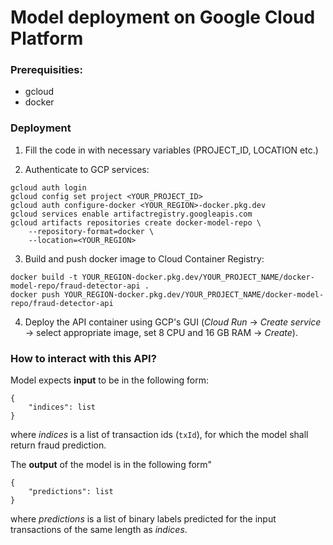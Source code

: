 # Model deployment on Google Cloud Platform

### Prerequisities:
* gcloud
* docker


### Deployment

1. Fill the code in with necessary variables (PROJECT_ID, LOCATION etc.)

2. Authenticate to GCP services:
```
gcloud auth login
gcloud config set project <YOUR_PROJECT_ID>
gcloud auth configure-docker <YOUR_REGION>-docker.pkg.dev
gcloud services enable artifactregistry.googleapis.com
gcloud artifacts repositories create docker-model-repo \
    --repository-format=docker \
    --location=<YOUR_REGION>

```

3. Build and push docker image to Cloud Container Registry:
```
docker build -t YOUR_REGION-docker.pkg.dev/YOUR_PROJECT_NAME/docker-model-repo/fraud-detector-api .
docker push YOUR_REGION-docker.pkg.dev/YOUR_PROJECT_NAME/docker-model-repo/fraud-detector-api

```

4. Deploy the API container using GCP's GUI (*Cloud Run* -> *Create service* -> select appropriate image, set 8 CPU and 16 GB RAM -> *Create*).

### How to interact with this API?

Model expects **input** to be in the following form:
```
{
    "indices": list
}
```
where *indices* is a list of transaction ids (`txId`), for which the model shall return fraud prediction.

The **output** of the model is in the following form"
```
{
    "predictions": list
}
```
where *predictions* is a list of binary labels predicted for the input transactions of the same length as *indices*.
